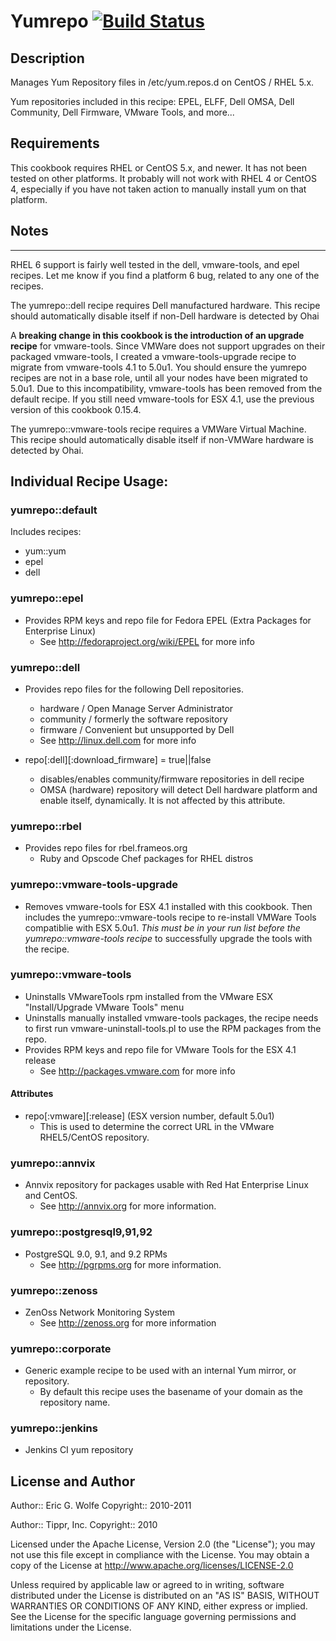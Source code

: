 # Yumrepo [![Build Status](https://secure.travis-ci.org/atomic-penguin/cookbook-yumrepo.png?branch=master)](http://travis-ci.org/atomic-penguin/cookbook-yumrepo)

## Description

Manages Yum Repository files in /etc/yum.repos.d on CentOS / RHEL 5.x.

Yum repositories included in this recipe:
EPEL, ELFF, Dell OMSA, Dell Community, Dell Firmware, VMware Tools, and more...

## Requirements

This cookbook requires RHEL or CentOS 5.x, and newer.
It has not been tested on other platforms.  It probably will
not work with RHEL 4 or CentOS 4, especially if you have not
taken action to manually install yum on that platform.

## Notes
-----

RHEL 6 support is fairly well tested in the dell, vmware-tools, and
epel recipes.  Let me know if you find a platform 6 bug, related to
any one of the recipes.

The yumrepo::dell recipe requires Dell manufactured hardware.  This
recipe should automatically disable itself if non-Dell hardware is
detected by Ohai

A **breaking change in this cookbook is the introduction of an upgrade
recipe** for vmware-tools.  Since VMWare does not support upgrades
on their packaged vmware-tools, I created a vmware-tools-upgrade
recipe to migrate from vmware-tools 4.1 to 5.0u1.  You should
ensure the yumrepo recipes are not in a base role, until all your nodes
have been migrated to 5.0u1.  Due to this incompatibility, vmware-tools
has been removed from the default recipe.  If you still need vmware-tools
for ESX 4.1, use the previous version of this cookbook 0.15.4.

The yumrepo::vmware-tools recipe requires a VMWare Virtual Machine.
This recipe should automatically disable itself if non-VMWare hardware
is detected by Ohai.

## Individual Recipe Usage:

### yumrepo::default

Includes recipes:

* yum::yum
* epel
* dell

### yumrepo::epel

- Provides RPM keys and repo file for
   Fedora EPEL (Extra Packages for Enterprise Linux)
  * See http://fedoraproject.org/wiki/EPEL for more info

### yumrepo::dell

- Provides repo files for the following Dell repositories.
  - hardware / Open Manage Server Administrator
  - community / formerly the software repository
  - firmware / Convenient but unsupported by Dell
  * See http://linux.dell.com for more info

- repo[:dell][:download_firmware] = true||false
  * disables/enables community/firmware repositories in dell recipe
  * OMSA (hardware) repository will detect Dell hardware platform and
    enable itself, dynamically. It is not affected by this attribute.

### yumrepo::rbel

- Provides repo files for rbel.frameos.org
  * Ruby and Opscode Chef packages for RHEL distros 

### yumrepo::vmware-tools-upgrade

- Removes vmware-tools for ESX 4.1 installed with this cookbook.
  Then includes the yumrepo::vmware-tools recipe to re-install
  VMWare Tools compatiblie with ESX 5.0u1.  *This must be in
  your run list before the yumrepo::vmware-tools recipe* to
  successfully upgrade the tools with the recipe.

### yumrepo::vmware-tools

- Uninstalls VMwareTools rpm installed from the
   VMware ESX "Install/Upgrade VMware Tools" menu
- Uninstalls manually installed vmware-tools
   packages, the recipe needs to first run
   vmware-uninstall-tools.pl to use the RPM packages
   from the repo.
- Provides RPM keys and repo file for
   VMware Tools for the ESX 4.1 release
  * See http://packages.vmware.com for more info

#### Attributes

- repo[:vmware][:release] (ESX version number, default 5.0u1)
  * This is used to determine the correct URL in the
    VMware RHEL5/CentOS repository.

### yumrepo::annvix

- Annvix repository for packages usable with Red Hat Enterprise Linux
  and CentOS.
  * See http://annvix.org for more information.

### yumrepo::postgresql9,91,92

- PostgreSQL 9.0, 9.1, and 9.2 RPMs
  * See http://pgrpms.org for more information.

### yumrepo::zenoss

- ZenOss Network Monitoring System
  * See http://zenoss.org for more information

### yumrepo::corporate

- Generic example recipe to be used with an internal Yum mirror, or
  repository.
  * By default this recipe uses the basename of your domain as the
    repository name.

### yumrepo::jenkins

- Jenkins CI yum repository

## License and Author

Author:: Eric G. Wolfe
Copyright:: 2010-2011

Author:: Tippr, Inc.
Copyright:: 2010

Licensed under the Apache License, Version 2.0 (the "License");
you may not use this file except in compliance with the License.
You may obtain a copy of the License at
    http://www.apache.org/licenses/LICENSE-2.0

Unless required by applicable law or agreed to in writing, software
distributed under the License is distributed on an "AS IS" BASIS,
WITHOUT WARRANTIES OR CONDITIONS OF ANY KIND, either express or implied.
See the License for the specific language governing permissions and
limitations under the License.
